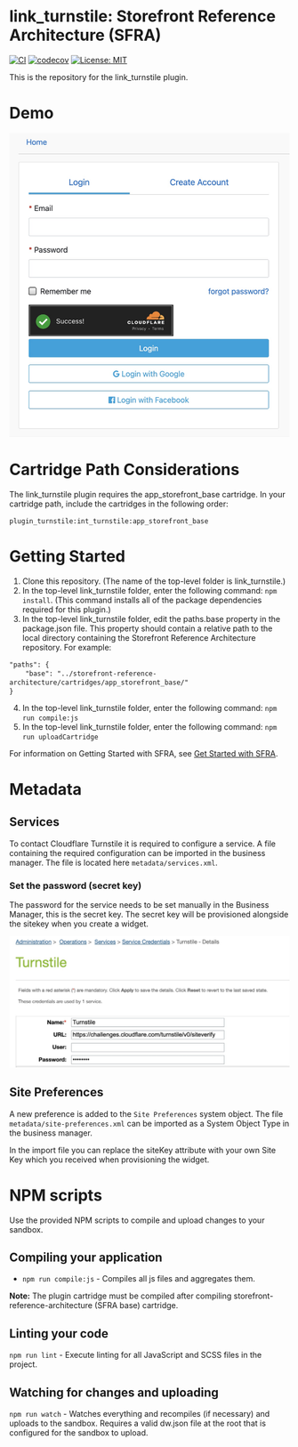# link_turnstile: Storefront Reference Architecture (SFRA)
[![CI](https://github.com/taurgis/link_turnstile/actions/workflows/build-test.yml/badge.svg)](https://github.com/taurgis/link_turnstile/actions/workflows/build-test.yml)
[![codecov](https://codecov.io/gh/taurgis/link_turnstile/branch/main/graph/badge.svg?token=K6P22BDFT8)](https://codecov.io/gh/taurgis/link_turnstile)
[![License: MIT](https://img.shields.io/badge/License-MIT-yellow.svg)](https://opensource.org/licenses/MIT)

This is the repository for the link_turnstile plugin. 

# Demo
![](docs/login.jpg)

# Cartridge Path Considerations
The link_turnstile plugin requires the app\_storefront\_base cartridge. In your cartridge path, include the cartridges in the following order:

```
plugin_turnstile:int_turnstile:app_storefront_base
```

# Getting Started

1. Clone this repository. (The name of the top-level folder is link_turnstile.)
2. In the top-level link_turnstile folder, enter the following command: `npm install`. (This command installs all of the package dependencies required for this plugin.)
3. In the top-level link_turnstile folder, edit the paths.base property in the package.json file. This property should contain a relative path to the local directory containing the Storefront Reference Architecture repository. For example:
```
"paths": {
    "base": "../storefront-reference-architecture/cartridges/app_storefront_base/"
}
```
4. In the top-level link_turnstile folder, enter the following command: `npm run compile:js`
5. In the top-level link_turnstile folder, enter the following command: `npm run uploadCartridge`

For information on Getting Started with SFRA, see [Get Started with SFRA](https://documentation.b2c.commercecloud.salesforce.com/DOC1/index.jsp?topic=%2Fcom.demandware.dochelp%2Fcontent%2Fb2c_commerce%2Ftopics%2Fsfra%2Fb2c_sfra_setup.html).

# Metadata

## Services
To contact Cloudflare Turnstile it is required to configure a service. A file containing the required
configuration can be imported in the business manager. The file is located here `metadata/services.xml`.

### Set the password (secret key)
The password for the service needs to be set manually in the Business Manager, this is the secret key. The secret key will be provisioned alongside the sitekey when you create a widget.

![](/docs/turnstile-service-pw.jpg)

## Site Preferences
A new preference is added to the `Site Preferences` system object. The file `metadata/site-preferences.xml` can be
imported as a System Object Type in the business manager.

In the import file you can replace the siteKey attribute with your own Site Key which you received when provisioning the widget.

# NPM scripts
Use the provided NPM scripts to compile and upload changes to your sandbox.

## Compiling your application

* `npm run compile:js` - Compiles all js files and aggregates them.

**Note:** The plugin cartridge must be compiled after compiling storefront-reference-architecture (SFRA base) cartridge.

## Linting your code

`npm run lint` - Execute linting for all JavaScript and SCSS files in the project.

## Watching for changes and uploading

`npm run watch` - Watches everything and recompiles (if necessary) and uploads to the sandbox. Requires a valid dw.json file at the root that is configured for the sandbox to upload.
